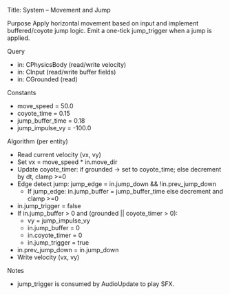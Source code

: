 Title: System – Movement and Jump

Purpose
Apply horizontal movement based on input and implement buffered/coyote jump logic. Emit a one-tick jump_trigger when a jump is applied.

Query
- in: CPhysicsBody (read/write velocity)
- in: CInput (read/write buffer fields)
- in: CGrounded (read)

Constants
- move_speed = 50.0
- coyote_time = 0.15
- jump_buffer_time = 0.18
- jump_impulse_vy = -100.0

Algorithm (per entity)
- Read current velocity (vx, vy)
- Set vx = move_speed * in.move_dir
- Update coyote_timer: if grounded -> set to coyote_time; else decrement by dt, clamp >=0
- Edge detect jump: jump_edge = in.jump_down && !in.prev_jump_down
  - If jump_edge: in.jump_buffer = jump_buffer_time else decrement and clamp >=0
- in.jump_trigger = false
- If in.jump_buffer > 0 and (grounded || coyote_timer > 0):
  - vy = jump_impulse_vy
  - in.jump_buffer = 0
  - in.coyote_timer = 0
  - in.jump_trigger = true
- in.prev_jump_down = in.jump_down
- Write velocity (vx, vy)

Notes
- jump_trigger is consumed by AudioUpdate to play SFX.

